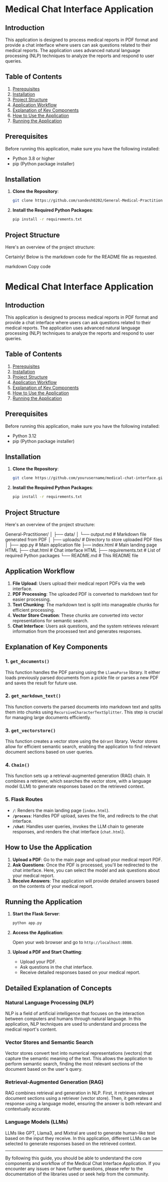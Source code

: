# Medical Chat Interface Application

## Introduction

This application is designed to process medical reports in PDF format and provide a chat interface where users can ask questions related to their medical reports. The application uses advanced natural language processing (NLP) techniques to analyze the reports and respond to user queries.

## Table of Contents

1. [Prerequisites](#prerequisites)
2. [Installation](#installation)
3. [Project Structure](#project-structure)
4. [Application Workflow](#application-workflow)
5. [Explanation of Key Components](#explanation-of-key-components)
6. [How to Use the Application](#how-to-use-the-application)
7. [Running the Application](#running-the-application)

## Prerequisites

Before running this application, make sure you have the following installed:

- Python 3.8 or higher
- pip (Python package installer)

## Installation

1. **Clone the Repository**:

    ```sh
    git clone https://github.com/sandesh0202/General-Medical-Practitioner-Chatbot.git
    ```

2. **Install the Required Python Packages**:

    ```sh
    pip install -r requirements.txt
    ```

## Project Structure

Here's an overview of the project structure:


Certainly! Below is the markdown code for the README file as requested.

markdown
Copy code
# Medical Chat Interface Application

## Introduction

This application is designed to process medical reports in PDF format and provide a chat interface where users can ask questions related to their medical reports. The application uses advanced natural language processing (NLP) techniques to analyze the reports and respond to user queries.

## Table of Contents

1. [Prerequisites](#prerequisites)
2. [Installation](#installation)
3. [Project Structure](#project-structure)
4. [Application Workflow](#application-workflow)
5. [Explanation of Key Components](#explanation-of-key-components)
6. [How to Use the Application](#how-to-use-the-application)
7. [Running the Application](#running-the-application)

## Prerequisites

Before running this application, make sure you have the following installed:

- Python 3.12
- pip (Python package installer)

## Installation

1. **Clone the Repository**:

    ```sh
    git clone https://github.com/yourusername/medical-chat-interface.git
    ```

2. **Install the Required Python Packages**:

    ```sh
    pip install -r requirements.txt
    ```

## Project Structure

Here's an overview of the project structure:

General-Practitioner/
│
├── data/
│ └── output.md # Markdown file generated from PDF
│
├── uploads/ # Directory to store uploaded PDF files
│
├── app.py # Main application file
├── index.html # Main landing page HTML
├── chat.html # Chat interface HTML
├── requirements.txt # List of required Python packages
└── README.md # This README file


## Application Workflow

1. **File Upload**: Users upload their medical report PDFs via the web interface.
2. **PDF Processing**: The uploaded PDF is converted to markdown text for easier processing.
3. **Text Chunking**: The markdown text is split into manageable chunks for efficient processing.
4. **Vector Store Creation**: These chunks are converted into vector representations for semantic search.
5. **Chat Interface**: Users ask questions, and the system retrieves relevant information from the processed text and generates responses.

## Explanation of Key Components

### 1. `get_documents()`

This function handles the PDF parsing using the `LlamaParse` library. It either loads previously parsed documents from a pickle file or parses a new PDF and saves the result for future use.

### 2. `get_markdown_text()`

This function converts the parsed documents into markdown text and splits them into chunks using `RecursiveCharacterTextSplitter`. This step is crucial for managing large documents efficiently.

### 3. `get_vectorstore()`

This function creates a vector store using the `Qdrant` library. Vector stores allow for efficient semantic search, enabling the application to find relevant document sections based on user queries.

### 4. `Chain()`

This function sets up a retrieval-augmented generation (RAG) chain. It combines a retriever, which searches the vector store, with a language model (LLM) to generate responses based on the retrieved context.

### 5. Flask Routes

- **`/`**: Renders the main landing page (`index.html`).
- **`/process`**: Handles PDF upload, saves the file, and redirects to the chat interface.
- **`/chat`**: Handles user queries, invokes the LLM chain to generate responses, and renders the chat interface (`chat.html`).

## How to Use the Application

1. **Upload a PDF**: Go to the main page and upload your medical report PDF.
2. **Ask Questions**: Once the PDF is processed, you'll be redirected to the chat interface. Here, you can select the model and ask questions about your medical report.
3. **Receive Answers**: The application will provide detailed answers based on the contents of your medical report.

## Running the Application

1. **Start the Flask Server**:

    ```sh
    python app.py
    ```

2. **Access the Application**:

    Open your web browser and go to `http://localhost:8080`.

3. **Upload a PDF and Start Chatting**:

    - Upload your PDF.
    - Ask questions in the chat interface.
    - Receive detailed responses based on your medical report.

## Detailed Explanation of Concepts

### Natural Language Processing (NLP)

NLP is a field of artificial intelligence that focuses on the interaction between computers and humans through natural language. In this application, NLP techniques are used to understand and process the medical report's content.

### Vector Stores and Semantic Search

Vector stores convert text into numerical representations (vectors) that capture the semantic meaning of the text. This allows the application to perform semantic search, finding the most relevant sections of the document based on the user's query.

### Retrieval-Augmented Generation (RAG)

RAG combines retrieval and generation in NLP. First, it retrieves relevant document sections using a retriever (vector store). Then, it generates a response using a language model, ensuring the answer is both relevant and contextually accurate.

### Language Models (LLMs)

LLMs like GPT, Llama3, and Mixtral are used to generate human-like text based on the input they receive. In this application, different LLMs can be selected to generate responses based on the retrieved context.

---

By following this guide, you should be able to understand the core components and workflow of the Medical Chat Interface Application. If you encounter any issues or have further questions, please refer to the documentation of the libraries used or seek help from the community.
